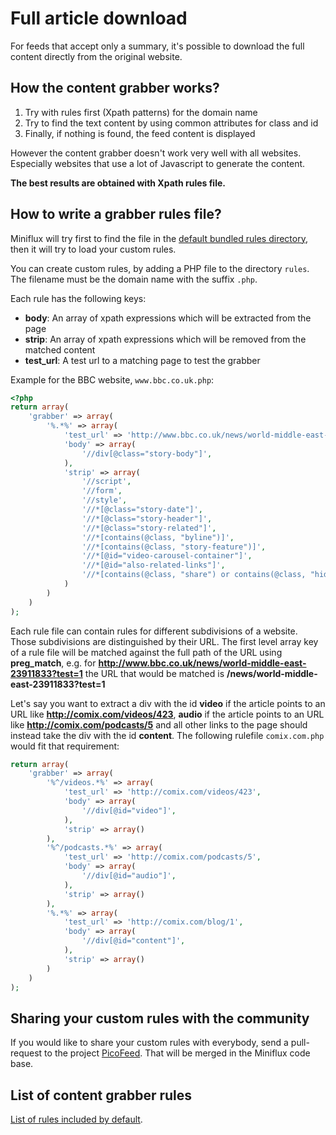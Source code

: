 Full article download
=====================

For feeds that accept only a summary, it's possible to download the full content directly from the original website.

How the content grabber works?
------------------------------

1. Try with rules first (Xpath patterns) for the domain name
2. Try to find the text content by using common attributes for class and id
3. Finally, if nothing is found, the feed content is displayed

However the content grabber doesn't work very well with all websites.
Especially websites that use a lot of Javascript to generate the content.

**The best results are obtained with Xpath rules file.**

How to write a grabber rules file?
----------------------------------

Miniflux will try first to find the file in the [default bundled rules directory](https://github.com/miniflux/miniflux/tree/master/vendor/fguillot/picofeed/lib/PicoFeed/Rules), then it will try to load your custom rules.

You can create custom rules, by adding a PHP file to the directory `rules`. The filename must be the domain name with the suffix `.php`.

Each rule has the following keys:
* **body**: An array of xpath expressions which will be extracted from the page
* **strip**: An array of xpath expressions which will be removed from the matched content
* **test_url**: A test url to a matching page to test the grabber

Example for the BBC website, `www.bbc.co.uk.php`:

```php
<?php
return array(
    'grabber' => array(
        '%.*%' => array(
            'test_url' => 'http://www.bbc.co.uk/news/world-middle-east-23911833',
            'body' => array(
                '//div[@class="story-body"]',
            ),
            'strip' => array(
                '//script',
                '//form',
                '//style',
                '//*[@class="story-date"]',
                '//*[@class="story-header"]',
                '//*[@class="story-related"]',
                '//*[contains(@class, "byline")]',
                '//*[contains(@class, "story-feature")]',
                '//*[@id="video-carousel-container"]',
                '//*[@id="also-related-links"]',
                '//*[contains(@class, "share") or contains(@class, "hidden") or contains(@class, "hyper")]',
            )
        )
    )
);
```

Each rule file can contain rules for different subdivisions of a website. Those subdivisions are distinguished by their URL. The first level array key of a rule file will be matched against the full path of the URL using **preg_match**, e.g. for **http://www.bbc.co.uk/news/world-middle-east-23911833?test=1** the URL that would be matched is **/news/world-middle-east-23911833?test=1**

Let's say you want to extract a div with the id **video** if the article points to an URL like **http://comix.com/videos/423**, **audio** if the article points to an URL like **http://comix.com/podcasts/5** and all other links to the page should instead take the div with the id **content**. The following rulefile ```comix.com.php``` would fit that requirement:

```php
return array(
    'grabber' => array(
        '%^/videos.*%' => array(
            'test_url' => 'http://comix.com/videos/423',
            'body' => array(
                '//div[@id="video"]',
            ),
            'strip' => array()
        ),
        '%^/podcasts.*%' => array(
            'test_url' => 'http://comix.com/podcasts/5',
            'body' => array(
                '//div[@id="audio"]',
            ),
            'strip' => array()
        ),
        '%.*%' => array(
            'test_url' => 'http://comix.com/blog/1',
            'body' => array(
                '//div[@id="content"]',
            ),
            'strip' => array()
        )
    )
);
```

Sharing your custom rules with the community
--------------------------------------------

If you would like to share your custom rules with everybody, send a pull-request to the project [PicoFeed](https://github.com/fguillot/picofeed).
That will be merged in the Miniflux code base.

List of content grabber rules
-----------------------------

[List of rules included by default](https://github.com/miniflux/miniflux/tree/master/vendor/fguillot/picofeed/lib/PicoFeed/Rules).